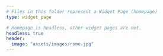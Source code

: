 ```yaml
---
# Files in this folder represent a Widget Page (homepage)
type: widget_page

# Homepage is headless, other widget pages are not.
headless: true
header:
  image: "assets/images/rome.jpg"
---
```


